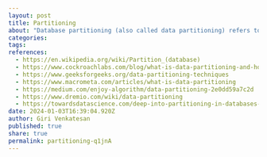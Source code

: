 ```yaml
---
layout: post
title: Partitioning
about: "Database partitioning (also called data partitioning) refers to breaking the data in an application’s database into separate pieces, or partitions. These partitions can then be stored, accessed, and managed separately."
categories:
tags:
references:
  - https://en.wikipedia.org/wiki/Partition_(database)
  - https://www.cockroachlabs.com/blog/what-is-data-partitioning-and-how-to-do-it-right
  - https://www.geeksforgeeks.org/data-partitioning-techniques
  - https://www.macrometa.com/articles/what-is-data-partitioning
  - https://medium.com/enjoy-algorithm/data-partitioning-2e0dd59a7c2d
  - https://www.dremio.com/wiki/data-partitioning
  - https://towardsdatascience.com/deep-into-partitioning-in-databases-b5e53197cae0
date: 2024-01-03T16:39:04.920Z
author: Giri Venkatesan
published: true
share: true
permalink: partitioning-q1jnA
---
```


